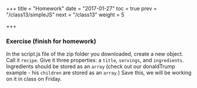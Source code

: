 +++
title = "Homework"
date = "2017-01-27"
toc = true
prev = "/class13/simpleJS"
next = "/class13"
weight = 5

+++


### Exercise (finish for homework)

In the script.js file of the zip folder you downloaded, create a new object.  Call it `recipe`.  Give it three properties: a `title`, `servings`, and `ingredients`.  Ingredients should be stored as an `array` (check out our donaldTrump example - his `children` are stored as an `array`.)  Save this, we will be working on it in class on Friday.